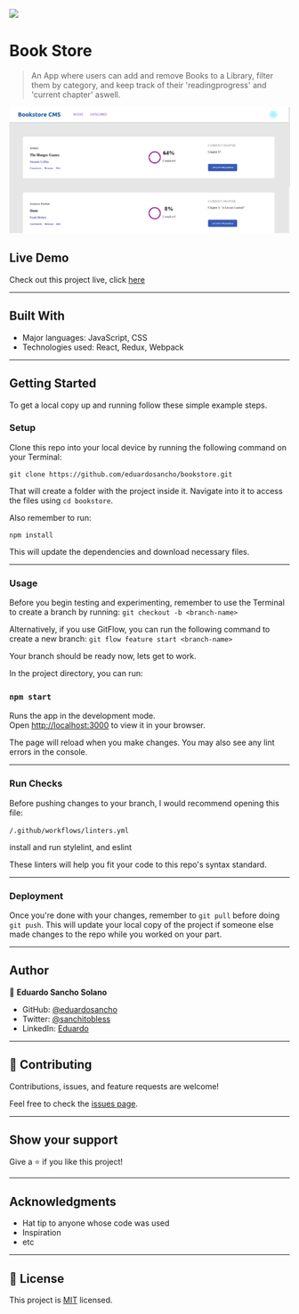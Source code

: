 ![](https://img.shields.io/badge/Microverse-blueviolet)

# Book Store

> An App where users can add and remove Books to a Library, filter them by category, and keep track of their 'readingprogress' and 'current chapter' aswell. 

![screenshot](app_screenshot.png)

## Live Demo

Check out this project live, click [here](https://eduardosancho.github.io/bookstore/)
<hr>

## Built With

- Major languages: JavaScript, CSS
- Technologies used: React, Redux, Webpack
<hr>


## Getting Started

To get a local copy up and running follow these simple example steps.

### Setup
Clone this repo into your local device by running the following command on your Terminal:
```
git clone https://github.com/eduardosancho/bookstore.git
```

That will create a folder with the project inside it. Navigate into it to access the files using `cd bookstore`.

Also remember to run:
```
npm install
```
This will update the dependencies and download necessary files.
<hr>

### Usage
Before you begin testing and experimenting, remember to use the Terminal to create a branch by running:
``
git checkout -b <branch-name>
``

Alternatively, if you use GitFlow, you can run the following command to create a new branch:
``
git flow feature start <branch-name>
``

Your branch should be ready now, lets get to work.

In the project directory, you can run:
### `npm start`

Runs the app in the development mode.\
Open [http://localhost:3000](http://localhost:3000) to view it in your browser.

The page will reload when you make changes.
You may also see any lint errors in the console.

<hr>

### Run Checks
Before pushing changes to your branch, I would recommend opening this file:

``
/.github/workflows/linters.yml
``

install and run stylelint, and eslint

These linters will help you fit your code to this repo's syntax standard.
<hr>

### Deployment
Once you're done with your changes, remember to ``git pull`` before doing ``git push``. 
This will update your local copy of the project if someone else made changes to the repo while you worked on your part.
<hr>

## Author

👤 **Eduardo Sancho Solano**

- GitHub: [@eduardosancho](https://github.com/eduardosancho)
- Twitter: [@sanchitobless](https://twitter.com/sanchitobless)
- LinkedIn: [Eduardo](https://www.linkedin.com/in/eduardo-sancho-043641181/)
<hr>

## 🤝 Contributing

Contributions, issues, and feature requests are welcome!

Feel free to check the [issues page](../../issues/).

<hr>

## Show your support

Give a ⭐️ if you like this project!
<hr>

## Acknowledgments

- Hat tip to anyone whose code was used
- Inspiration
- etc
<hr>

## 📝 License

This project is [MIT](./MIT.md) licensed.